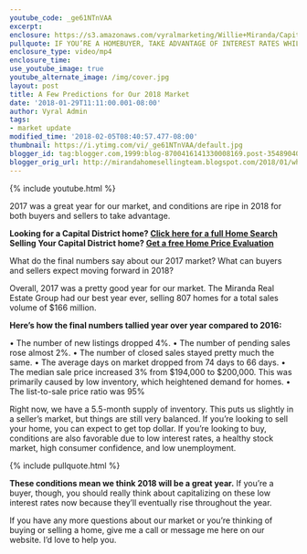 ```yaml
---
youtube_code: _ge61NTnVAA
excerpt:
enclosure: https://s3.amazonaws.com/vyralmarketing/Willie+Miranda/Capital+District+Real+Estate+What+2018+holds+for+our+markets.mp4
pullquote: IF YOU’RE A HOMEBUYER, TAKE ADVANTAGE OF INTEREST RATES WHILE THEY’RE STILL LOW.
enclosure_type: video/mp4
enclosure_time:
use_youtube_image: true
youtube_alternate_image: /img/cover.jpg
layout: post
title: A Few Predictions for Our 2018 Market
date: '2018-01-29T11:11:00.001-08:00'
author: Vyral Admin
tags:
- market update
modified_time: '2018-02-05T08:40:57.477-08:00'
thumbnail: https://i.ytimg.com/vi/_ge61NTnVAA/default.jpg
blogger_id: tag:blogger.com,1999:blog-8700416141330008169.post-3548904038637597371
blogger_orig_url: http://mirandahomesellingteam.blogspot.com/2018/01/what-2018-holds-for-our-markets.html
---
```

{% include youtube.html %}

2017 was a great year for our market, and conditions are ripe in 2018 for both buyers and sellers to take advantage.

<div class="post-cta"><strong>
Looking for a Capital District home? <a href="http://www.williemiranda.com/VIP_buyer.asp" target="_blank">Click here for a full Home Search</a></strong><br>
<strong>Selling Your Capital District home? <a href="http://www.williemiranda.com/homeeval.asp" target="_blank">Get a free Home Price Evaluation</a></strong>
</div>

What do the final numbers say about our 2017 market? What can buyers and sellers expect moving forward in 2018?

Overall, 2017 was a pretty good year for our market. The Miranda Real Estate Group had our best year ever, selling 807 homes for a total sales volume of $166 million.

**Here’s how the final numbers tallied year over year compared to 2016:**

• The number of new listings dropped 4%.
• The number of pending sales rose almost 2%.
• The number of closed sales stayed pretty much the same.
• The average days on market dropped from 74 days to 66 days.
• The median sale price increased 3% from $194,000 to $200,000. This was primarily caused by low inventory, which heightened demand for homes.
• The list-to-sale price ratio was 95%

Right now, we have a 5.5-month supply of inventory. This puts us slightly in a seller’s market, but things are still very balanced. If you’re looking to sell your home, you can expect to get top dollar. If you’re looking to buy, conditions are also favorable due to low interest rates, a healthy stock market, high consumer confidence, and low unemployment.

{% include pullquote.html %}

**These conditions mean we think 2018 will be a great year.** If you’re a buyer, though, you should really think about capitalizing on these low interest rates now because they’ll eventually rise throughout the year.

If you have any more questions about our market or you’re thinking of buying or selling a home, give me a call or message me here on our website. I’d love to help you.

